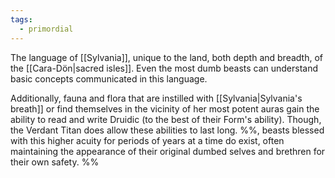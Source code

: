 ```yaml
---
tags:
  - primordial
---
```

The language of [[Sylvania]], unique to the land, both depth and breadth, of the [[Cara-Dön|sacred isles]]. 
Even the most dumb beasts can understand basic concepts communicated in this language. 

Additionally, fauna and flora that are instilled with [[Sylvania|Sylvania's breath]] or find themselves in the vicinity of her most potent auras gain the ability to read and write Druidic (to the best of their Form's ability). Though, the Verdant Titan does allow these abilities to last long.
%%, beasts blessed with this higher acuity for periods of years at a time do exist, often maintaining the appearance of their original dumbed selves and brethren for their own safety. %%